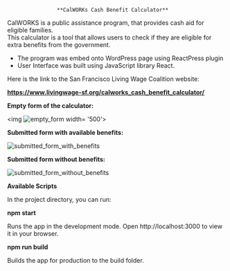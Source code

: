                     **CalWORKs Cash Benefit Calculator**
                                                         
CalWORKS is a public assistance program, that provides cash aid for eligible families. <br>
This calculator is a tool that allows users to check if they are eligible for extra benefits from the government. 

* The program was embed onto WordPress page using ReactPress plugin</br>
* User Interface was built using JavaScript library React.

Here is the link to the San Francisco Living Wage Coalition website:

**https://www.livingwage-sf.org/calworks_cash_benefit_calculator/**

**Empty form of the calculator:**

<img ![empty_form](https://user-images.githubusercontent.com/46214277/167514192-8eefd552-5cfe-4b1b-92da-713a4f65d11e.png) width= 
'500'>


**Submitted form with available benefits:**

![submitted_form_with_benefits](https://user-images.githubusercontent.com/46214277/167514216-230cd635-1a44-441c-bf6d-c65b9e22bc09.png)


**Submitted form without benefits:**

![submitted_form_without_benefits](https://user-images.githubusercontent.com/46214277/167514242-46dbc78b-e2c7-4dc4-893c-ded49cf4fe3a.png)


**Available Scripts**

In the project directory, you can run:

**npm start**

Runs the app in the development mode. Open http://localhost:3000 to view it in your browser.

**npm run build**

Builds the app for production to the build folder.
